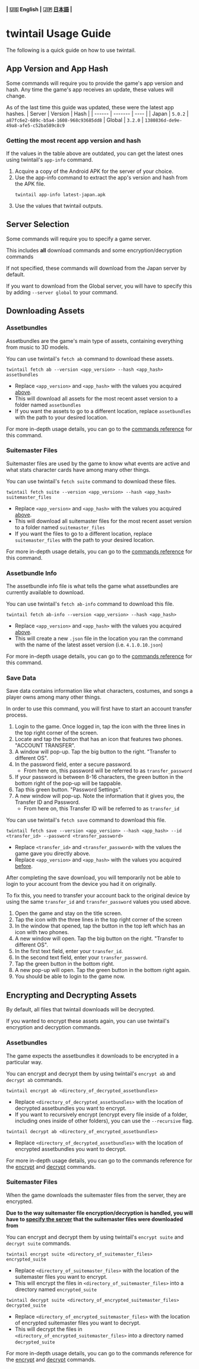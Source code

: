 **| :us: English | :jp: [日本語](./jp.md) |**
# twintail Usage Guide
The following is a quick guide on how to use twintail.

## App Version and App Hash
Some commands will require you to provide the game's app version and hash.
Any time the game's app receives an update, these values will change.

As of the last time this guide was updated, these were the latest app hashes.
| Server | Version | Hash |
| ------ | ------- | ---- |
| Japan  | ``5.0.2`` | ``a87fc6e2-689c-b5a4-1608-968c93685dd8``
| Global | ``3.2.0`` | ``1380836d-de9e-49a8-afe5-c52ba589c8c9``

### Getting the most recent app version and hash
If the values in the table above are outdated, you can get the latest ones using twintail's ``app-info`` command.
1. Acquire a copy of the Android APK for the server of your choice.
2. Use the app-info command to extract the app's version and hash from the APK file.
   ```
   twintail app-info latest-japan.apk
   ```
3. Use the values that twintail outputs.

## Server Selection
Some commands will require you to specify a game server.

This includes **all** download commands and some encryption/decryption commands

If not specified, these commands will download from the Japan server by default.

If you want to download from the Global server, you will have to specify this by adding ``--server global`` to your command.

## Downloading Assets

### Assetbundles
Assetbundles are the game's main type of assets, containing everything from music to 3D models.

You can use twintail's ``fetch ab`` command to download these assets.
```
twintail fetch ab --version <app_version> --hash <app_hash> assetbundles
```
- Replace ``<app_version>`` and ``<app_hash>`` with the values you acquired [above](#app-version-and-app-hash).
- This will download all assets for the most recent asset version to a folder named ``assetbundles``
- If you want the assets to go to a different location, replace ``assetbundles`` with the path to your desired location.

For more in-depth usage details, you can go to the [commands reference](../commands/en.md#fetch-ab) for this command.

### Suitemaster Files
Suitemaster files are used by the game to know what events are active and what stats character cards have among many other things.

You can use twintail's ``fetch suite`` command to download these files.
```
twintail fetch suite --version <app_version> --hash <app_hash> suitemaster_files
```
- Replace ``<app_version>`` and ``<app_hash>`` with the values you acquired [above](#app-version-and-app-hash).
- This will download all suitemaster files for the most recent asset version to a folder named ``suitemaster_files``
- If you want the files to go to a different location, replace ``suitemaster_files`` with the path to your desired location.

For more in-depth usage details, you can go to the [commands reference](../commands/en.md#fetch-suite) for this command.

### Assetbundle Info
The assetbundle info file is what tells the game what assetbundles are currently available to download.

You can use twintail's ``fetch ab-info`` command to download this file.
```
twintail fetch ab-info --version <app_version> --hash <app_hash>
```
- Replace ``<app_version>`` and ``<app_hash>`` with the values you acquired [above](#app-version-and-app-hash).
- This will create a new ``.json`` file in the location you ran the command with the name of the latest asset version (i.e. ``4.1.0.10.json``)

For more in-depth usage details, you can go to the [commands reference](../commands/en.md#fetch-ab-info) for this command.

### Save Data
Save data contains information like what characters, costumes, and songs a player owns among many other things.

In order to use this command, you will first have to start an account transfer process.
1. Login to the game. Once logged in, tap the icon with the three lines in the top right corner of the screen.
2. Locate and tap the button that has an icon that features two phones. "ACCOUNT TRANSFER".
3. A window will pop-up. Tap the big button to the right. "Transfer to different OS".
4. In the password field, enter a secure password.
   - From here on, this password will be referred to as ``transfer_password``
5. If your password is between 8-16 characters, the green button in the bottom right of the pop-up will be tappable.
6. Tap this green button. "Password Settings".
7. A new window will pop-up. Note the information that it gives you, the Transfer ID and Password.
   - From here on, this Transfer ID will be referred to as ``transfer_id``

You can use twintail's ``fetch save`` command to download this file.
```
twintail fetch save --version <app_version> --hash <app_hash> --id <transfer_id> --password <transfer_password>
```
- Replace ``<transfer_id>`` and ``<transfer_password>`` with the values the game gave you directly above.
- Replace ``<app_version>`` and ``<app_hash>`` with the values you acquired [before](#app-version-and-app-hash).

After completing the save download, you will temporarily not be able to login to your account from the device you had it on originally.

To fix this, you need to transfer your account back to the original device by using the same ``transfer_id`` and ``transfer_password`` values you used above.
1. Open the game and stay on the title screen.
2. Tap the icon with the three lines in the top right corner of the screen
3. In the window that opened, tap the button in the top left which has an icon with two phones.
4. A new window will open. Tap the big button on the right. "Transfer to different OS".
5. In the first text field, enter your ``transfer_id``.
6. In the second text field, enter your ``transfer_password``.
7. Tap the green button in the bottom right.
8. A new pop-up will open. Tap the green button in the bottom right again.
9. You should be able to login to the game now.

## Encrypting and Decrypting Assets
By default, all files that twintail downloads will be decrypted.

If you wanted to encrypt these assets again, you can use twintail's encryption and decryption commands.

### Assetbundles
The game expects the assetbundles it downloads to be encrypted in a particular way.

You can encrypt and decrypt them by using twintail's ``encrypt ab`` and ``decrypt ab`` commands.
```
twintail encrypt ab <directory_of_decrypted_assetbundles>
```
- Replace ``<directory_of_decrypted_assetbundles>`` with the location of decrypted assetbundles you want to encrypt.
- If you want to recursively encrypt (encrypt every file inside of a folder, including ones inside of other folders), you can use the ``--recursive`` flag.

```
twintail decrypt ab <directory_of_encrypted_assetbundles>
```
- Replace ``<directory_of_decrypted_assetbundles>`` with the location of encrypted assetbundles you want to decrypt.


For more in-depth usage details, you can go to the commands reference for the [encrypt](../commands/en.md#encrypt-ab) and [decrypt](../commands/en.md#decrypt-ab) commands.


### Suitemaster Files
When the game downloads the suitemaster files from the server, they are encrypted.

**Due to the way suitemaster file encryption/decryption is handled, you will have to [specify the server](#server-selection) that the suitemaster files were downloaded from**

You can encrypt and decrypt them by using twintail's ``encrypt suite`` and ``decrypt suite`` commands.
```
twintail encrypt suite <directory_of_suitemaster_files> encrypted_suite
```
- Replace ``<directory_of_suitemaster_files>`` with the location of the suitemaster files you want to encrypt.
- This will encrypt the files in ``<directory_of_suitemaster_files>`` into a directory named ``encrypted_suite``

```
twintail decrypt suite <directory_of_encrypted_suitemaster_files> decrypted_suite
```
- Replace ``<directory_of_encrypted_suitemaster_files>`` with the location of encrypted suitemaster files you want to decrypt.
- This will decrypt the files in ``<directory_of_encrypted_suitemaster_files>`` into a directory named ``decrypted_suite``

For more in-depth usage details, you can go to the commands reference for the [encrypt](../commands/en.md#encrypt-suite) and [decrypt](../commands/en.md#decrypt-suite) commands.
